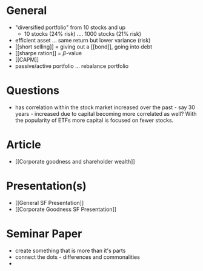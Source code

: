 # General
- "diversified portfolio" from 10 stocks and up
	- 10 stocks (24% risk) .... 1000 stocks (21% risk)
- efficient asset ... same return but lower variance (risk)
- [[short selling]] = giving out a [[bond]], going into debt
- [[sharpe ration]] = $\beta$-value
- [[CAPM]]
- passive/active portfolio ... rebalance portfolio

# Questions
- has correlation within the stock market increased over the past - say 30 years - increased due to capital becoming more correlated as well? With the popularity of ETFs more capital is focused on fewer stocks.

# Article
- [[Corporate goodness and shareholder wealth]]

# Presentation(s)
- [[General SF Presentation]]
- [[Corporate Goodness SF Presentation]]

# Seminar Paper
- create something that is more than it's parts
- connect the dots - differences and commonalities
- 